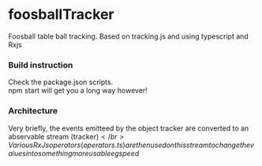 # foosballTracker
 Foosball table ball tracking. Based on tracking.js and using typescript and Rxjs

### Build instruction
Check the package.json scripts.</br>
npm start will get you a long way however!

### Architecture
Very briefly, the events emitteed by the object tracker are converted to an abservable stream (tracker$)
</br>
Various RxJs operators (operators.ts) are then used on this stream to change the values into something more usable eg speed$
